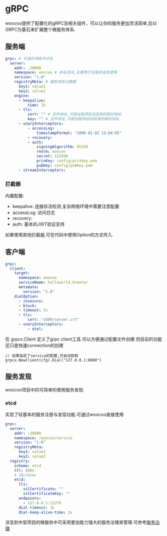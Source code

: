 # gRPC

woocoo提供了配置化的gRPC及相关组件，可以让你的服务更加灵活简单,后以GRPC为基石来扩展整个微服务体系.

## 服务端

```yaml
grpc: # 可选的顶级节点名
  server:
    addr: :20000
    namespace: woocoo # 命名空间,主要用于在服务发现使用
    version: "1.0"
    registryMeta: # 服务发现元数据
      key1: value1
      key2: value2
    engine:
      - keepalive:
          time: 1h
      - tls:
          cert: "" # 文件地址,可相当程序启动目录的相对地址
          key: "" # 文件地址,可相当程序启动目录的相对地址
      - unaryInterceptors:          
          - accessLog:
              timestampFormat: "2006-01-02 15:04:05"
          - recovery:
          - auth:
              signingAlgorithm: HS256
              realm: woocoo
              secret: 123456
              privKey: config/privKey.pem
              pubKey: config/pubKey.pem              
      - streamInterceptors:
```

### 拦截器

内置配置:
- keepalive: 连接存活检测,复杂网络环境中需要注意配置
- accessLog: 访问日志
- recovery:
- auth: 基本的JWT验证支持

如果使用其他拦截器,可在代码中使用Option的方式传入.

## 客户端

```yaml
grpc:
  client:
    target:
      namespace: woocoo
      serviceName: helloworld.Greeter
      metadata: 
        version: "1.0"
    dialOption:
      - insecure:
      - block:
      - timeout: 5s
      - tls:
          cert: "x509/server.crt" 
      - unaryInterceptors:
          - otel:
```

在 grpcx.Client 定义了grpc client工具.可以方便通过配置文件创建.但目前的功能还只是快速connection的创建

```
// 如果指定了service的配置,可自动获取
grpcx.NewClient(cfg).Dial("127.0.0.1:8080")
```

## 服务发现

woocoo项目中的可简单的使用服务发现:

### etcd

实现了较基本的服务注册与发现功能.可通过woocoo直接使用

```yaml
grpc:
  server:
    addr: :20000
    namespace: /woocoo/service
    version: "1.0"
    registryMeta:
      key1: value1
      key2: value2  
  registry:
    scheme: etcd
    ttl: 600s
    # 同scheme
    etcd:
      tls:
        sslCertificate: ""
        sslCertificateKey: ""
      endpoints:
        - 127.0.0.1:12379
      dial-timeout: 3s
      dial-keep-alive-time: 3s
```

涉及到中型项目的微服务中可采用更加能力强大的服务治理来管理.可参考[服务治理](micro.md)

